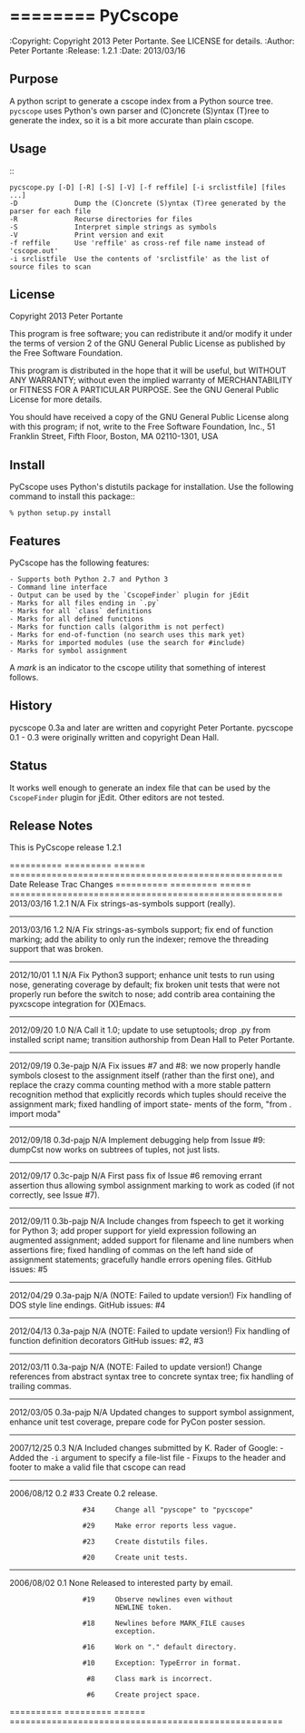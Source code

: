 ========
PyCscope
========

:Copyright: Copyright 2013 Peter Portante.  See LICENSE for details.
:Author: Peter Portante
:Release: 1.2.1
:Date: 2013/03/16

Purpose
-------

A python script to generate a cscope index from a Python source
tree.  `pycscope` uses Python's own parser and (C)oncrete (S)yntax
(T)ree to generate the index, so it is a bit more accurate than
plain cscope.


Usage
-----

::

    pycscope.py [-D] [-R] [-S] [-V] [-f reffile] [-i srclistfile] [files ...]
    -D              Dump the (C)oncrete (S)yntax (T)ree generated by the parser for each file
    -R              Recurse directories for files
    -S              Interpret simple strings as symbols
    -V              Print version and exit
    -f reffile      Use 'reffile' as cross-ref file name instead of 'cscope.out'
    -i srclistfile  Use the contents of 'srclistfile' as the list of source files to scan


License
-------

Copyright 2013 Peter Portante

This program is free software; you can redistribute it and/or
modify it under the terms of version 2 of the GNU General
Public License as published by the Free Software Foundation.

This program is distributed in the hope that it will be useful,
but WITHOUT ANY WARRANTY; without even the implied warranty of
MERCHANTABILITY or FITNESS FOR A PARTICULAR PURPOSE.  See the
GNU General Public License for more details.

You should have received a copy of the GNU General Public
License along with this program; if not, write to the Free
Software Foundation, Inc., 51 Franklin Street, Fifth Floor,
Boston, MA  02110-1301, USA


Install
-------

PyCscope uses Python's distutils package for installation.
Use the following command to install this package::

    % python setup.py install


Features
--------

PyCscope has the following features:

    - Supports both Python 2.7 and Python 3
    - Command line interface
    - Output can be used by the `CscopeFinder` plugin for jEdit
    - Marks for all files ending in `.py`
    - Marks for all `class` definitions
    - Marks for all defined functions
    - Marks for function calls (algorithm is not perfect)
    - Marks for end-of-function (no search uses this mark yet)
    - Marks for imported modules (use the search for #include)
    - Marks for symbol assignment

A *mark* is an indicator to the cscope utility that something
of interest follows.


History
-------

pycscope 0.3a and later are written and copyright Peter Portante.
pycscope 0.1 - 0.3 were originally written and copyright Dean Hall.


Status
------

It works well enough to generate an index file that can be used
by the `CscopeFinder` plugin for jEdit.  Other editors are not tested.


Release Notes
-------------

This is PyCscope release 1.2.1

==========  ========= ======  ====================================================
Date        Release   Trac    Changes
==========  ========= ======  ====================================================
2013/03/16  1.2.1     N/A     Fix strings-as-symbols support (really).
----------  --------- ------  ----------------------------------------------------
2013/03/16  1.2       N/A     Fix strings-as-symbols support; fix end of function
                              marking; add the ability to only run the indexer;
                              remove the threading support that was broken.
----------  --------- ------  ----------------------------------------------------
2012/10/01  1.1       N/A     Fix Python3 support; enhance unit tests to run using
                              nose, generating coverage by default; fix broken
                              unit tests that were not properly run before the
                              switch to nose; add contrib area containing the
                              pyxcscope integration for (X)Emacs.
----------  --------- ------  ----------------------------------------------------
2012/09/20  1.0       N/A     Call it 1.0; update to use setuptools; drop .py from
                              installed script name; transition authorship from
                              Dean Hall to Peter Portante.
----------  --------- ------  ----------------------------------------------------
2012/09/19  0.3e-pajp N/A     Fix issues #7 and #8: we now properly handle symbols
                              closest to the assignment itself (rather than the
                              first one), and replace the crazy comma counting
                              method with a more stable pattern recognition method
                              that explicitly records which tuples should receive
                              the assignment mark; fixed handling of import state-
                              ments of the form, "from . import moda"
----------  --------- ------  ----------------------------------------------------
2012/09/18  0.3d-pajp N/A     Implement debugging help from Issue #9: dumpCst now
                              works on subtrees of tuples, not just lists.
----------  --------- ------  ----------------------------------------------------
2012/09/17  0.3c-pajp N/A     First pass fix of Issue #6 removing errant assertion
                              thus allowing symbol assignment marking to work as
                              coded (if not correctly, see Issue #7).
----------  --------- ------  ----------------------------------------------------
2012/09/11  0.3b-pajp N/A     Include changes from fspeech to get it working for
                              Python 3; add proper support for yield expression
                              following an augmented assignment; added support
                              for filename and line numbers when assertions fire;
                              fixed handling of commas on the left hand side of
                              assignment statements; gracefully handle errors
                              opening files.
                              GitHub issues: #5
----------  --------- ------  ----------------------------------------------------
2012/04/29  0.3a-pajp N/A     (NOTE: Failed to update version!)
                              Fix handling of DOS style line endings.
                              GitHub issues: #4
----------  --------- ------  ----------------------------------------------------
2012/04/13  0.3a-pajp N/A     (NOTE: Failed to update version!)
                              Fix handling of function definition decorators
                              GitHub issues: #2, #3
----------  --------- ------  ----------------------------------------------------
2012/03/11  0.3a-pajp N/A     (NOTE: Failed to update version!)
                              Change references from abstract syntax tree to
                              concrete syntax tree; fix handling of trailing
                              commas.
----------  --------- ------  ----------------------------------------------------
2012/03/05  0.3a-pajp N/A     Updated changes to support symbol assignment,
                              enhance unit test coverage, prepare code for PyCon
                              poster session.
----------  --------- ------  ----------------------------------------------------
2007/12/25  0.3       N/A     Included changes submitted by K. Rader of Google:
                              - Added the `-i` argument to specify a file-list
                                file
                              - Fixups to the header and footer to make a valid
                                file that cscope can read
----------  --------- ------  ----------------------------------------------------
2006/08/12  0.2       #33     Create 0.2 release.

                      #34     Change all "pyscope" to "pycscope"

                      #29     Make error reports less vague.

                      #23     Create distutils files.

                      #20     Create unit tests.

----------  --------- ------  ----------------------------------------------------
2006/08/02  0.1       None    Released to interested party by
                              email.

                      #19     Observe newlines even without
                              NEWLINE token.

                      #18     Newlines before MARK_FILE causes
                              exception.

                      #16     Work on "." default directory.

                      #10     Exception: TypeError in format.

                       #8     Class mark is incorrect.

                       #6     Create project space.
==========  ========= ======  ====================================================
